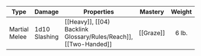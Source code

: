 | Type          | Damage        | Properties                           | Mastery   | Weight | Cost  |
| ------------- | ------------- | ------------------------------------ | --------- | :----: | :---: |
| Martial Melee | 1d10 Slashing | [[Heavy]], [[04) Backlink Glossary/Rules/Reach]], [[Two-Handed]] | [[Graze]] | 6 lb.  | 20 GP |
